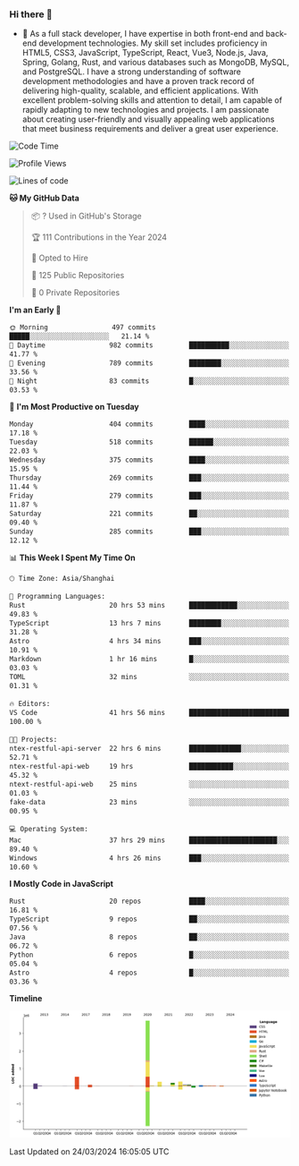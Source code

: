 ### Hi there 👋

- 🌱 As a full stack developer, I have expertise in both front-end and back-end development technologies. My skill set includes proficiency in HTML5, CSS3, JavaScript, TypeScript, React, Vue3, Node.js, Java, Spring, Golang, Rust, and various databases such as MongoDB, MySQL, and PostgreSQL. I have a strong understanding of software development methodologies and have a proven track record of delivering high-quality, scalable, and efficient applications. With excellent problem-solving skills and attention to detail, I am capable of rapidly adapting to new technologies and projects. I am passionate about creating user-friendly and visually appealing web applications that meet business requirements and deliver a great user experience.

<!--START_SECTION:waka-->
![Code Time](http://img.shields.io/badge/Code%20Time-1%2C285%20hrs%2017%20mins-blue)

![Profile Views](http://img.shields.io/badge/Profile%20Views-0-blue)

![Lines of code](https://img.shields.io/badge/From%20Hello%20World%20I%27ve%20Written-5.6%20million%20lines%20of%20code-blue)

**🐱 My GitHub Data** 

> 📦 ? Used in GitHub's Storage 
 > 
> 🏆 111 Contributions in the Year 2024
 > 
> 💼 Opted to Hire
 > 
> 📜 125 Public Repositories 
 > 
> 🔑 0 Private Repositories 
 > 
**I'm an Early 🐤** 

```text
🌞 Morning                497 commits         █████░░░░░░░░░░░░░░░░░░░░   21.14 % 
🌆 Daytime                982 commits         ██████████░░░░░░░░░░░░░░░   41.77 % 
🌃 Evening                789 commits         ████████░░░░░░░░░░░░░░░░░   33.56 % 
🌙 Night                  83 commits          █░░░░░░░░░░░░░░░░░░░░░░░░   03.53 % 
```
📅 **I'm Most Productive on Tuesday** 

```text
Monday                   404 commits         ████░░░░░░░░░░░░░░░░░░░░░   17.18 % 
Tuesday                  518 commits         ██████░░░░░░░░░░░░░░░░░░░   22.03 % 
Wednesday                375 commits         ████░░░░░░░░░░░░░░░░░░░░░   15.95 % 
Thursday                 269 commits         ███░░░░░░░░░░░░░░░░░░░░░░   11.44 % 
Friday                   279 commits         ███░░░░░░░░░░░░░░░░░░░░░░   11.87 % 
Saturday                 221 commits         ██░░░░░░░░░░░░░░░░░░░░░░░   09.40 % 
Sunday                   285 commits         ███░░░░░░░░░░░░░░░░░░░░░░   12.12 % 
```


📊 **This Week I Spent My Time On** 

```text
🕑︎ Time Zone: Asia/Shanghai

💬 Programming Languages: 
Rust                     20 hrs 53 mins      ████████████░░░░░░░░░░░░░   49.83 % 
TypeScript               13 hrs 7 mins       ████████░░░░░░░░░░░░░░░░░   31.28 % 
Astro                    4 hrs 34 mins       ███░░░░░░░░░░░░░░░░░░░░░░   10.91 % 
Markdown                 1 hr 16 mins        █░░░░░░░░░░░░░░░░░░░░░░░░   03.03 % 
TOML                     32 mins             ░░░░░░░░░░░░░░░░░░░░░░░░░   01.31 % 

🔥 Editors: 
VS Code                  41 hrs 56 mins      █████████████████████████   100.00 % 

🐱‍💻 Projects: 
ntex-restful-api-server  22 hrs 6 mins       █████████████░░░░░░░░░░░░   52.71 % 
ntex-restful-api-web     19 hrs              ███████████░░░░░░░░░░░░░░   45.32 % 
ntext-restful-api-web    25 mins             ░░░░░░░░░░░░░░░░░░░░░░░░░   01.03 % 
fake-data                23 mins             ░░░░░░░░░░░░░░░░░░░░░░░░░   00.95 % 

💻 Operating System: 
Mac                      37 hrs 29 mins      ██████████████████████░░░   89.40 % 
Windows                  4 hrs 26 mins       ███░░░░░░░░░░░░░░░░░░░░░░   10.60 % 
```

**I Mostly Code in JavaScript** 

```text
Rust                     20 repos            ████░░░░░░░░░░░░░░░░░░░░░   16.81 % 
TypeScript               9 repos             ██░░░░░░░░░░░░░░░░░░░░░░░   07.56 % 
Java                     8 repos             ██░░░░░░░░░░░░░░░░░░░░░░░   06.72 % 
Python                   6 repos             █░░░░░░░░░░░░░░░░░░░░░░░░   05.04 % 
Astro                    4 repos             █░░░░░░░░░░░░░░░░░░░░░░░░   03.36 % 
```



**Timeline**

![Lines of Code chart](https://raw.githubusercontent.com/elton/elton/main/assets/bar_graph.png)


 Last Updated on 24/03/2024 16:05:05 UTC
<!--END_SECTION:waka-->

<!--
**elton/elton** is a ✨ _special_ ✨ repository because its `README.md` (this file) appears on your GitHub profile.

Here are some ideas to get you started:

- 🔭 I’m currently working on ...
- 🌱 I’m currently learning ...
- 👯 I’m looking to collaborate on ...
- 🤔 I’m looking for help with ...
- 💬 Ask me about ...
- 📫 How to reach me: ...
- 😄 Pronouns: ...
- ⚡ Fun fact: ...
-->
